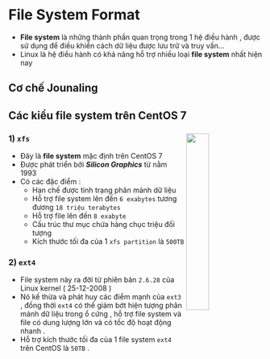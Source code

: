 # File System Format
- **File system** là những thành phần quan trọng trong 1 hệ điều hành , được sử dụng để điều khiển cách dữ liệu được lưu trữ và truy vấn...
- Linux là hệ điều hành có khả năng hỗ trợ nhiều loại **file system** nhất hiện nay
## **Cơ chế Jounaling**
## **Các kiểu file system trên CentOS 7**
### **1) `xfs`**       <img src=https://i.imgur.com/vJhHWfd.jpg align=right width=30%>
- Đây là **file system** mặc định trên CentOS 7
- Được phát triển bởi ***Silicon Graphics*** từ nằm 1993
- Có các đặc điểm :
    - Hạn chế được tình trạng phân mảnh dữ liệu
    - Hỗ trợ file system lên đến `6 exabytes` tương đương `18 triệu terabytes`
    - Hỗ trợ file lên đến `8 exabyte`
    - Cấu trúc thư mục chứa hàng chục triệu đối tượng
    - Kích thước tối đa của 1 `xfs partition` là `500TB`
### **2) `ext4`**
- File system này ra đời từ phiên bản `2.6.28` của Linux kernel ( 25-12-2008 )
- Nó kế thừa và phát huy các điểm mạnh của `ext3` , đồng thời `ext4` có thể giảm bớt hiện tượng phân mảnh dữ liệu trong ổ cứng , hỗ trợ file system và file có dung lượng lớn và có tốc độ hoạt động nhanh .
- Hỗ trợ kích thước tối đa của 1 file system `ext4` trên CentOS là `50TB` .
